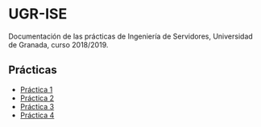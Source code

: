 # UGR-ISE

Documentación de las prácticas de Ingeniería de Servidores, Universidad de Granada, curso 2018/2019.

## Prácticas
- [Práctica 1](https://github.com/JavierBejMen/UGR-ISE/blob/master/sesion1.md)
- [Práctica 2](https://github.com/JavierBejMen/UGR-ISE/blob/master/sesion2.md)
- [Práctica 3](https://github.com/JavierBejMen/UGR-ISE/blob/master/sesion3.md)
- [Práctica 4](https://github.com/JavierBejMen/UGR-ISE/blob/master/sesion4.md)
